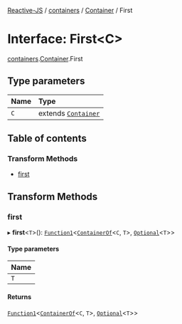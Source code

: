 [Reactive-JS](../README.md) / [containers](../modules/containers.md) / [Container](../modules/containers.Container.md) / First

# Interface: First<C\>

[containers](../modules/containers.md).[Container](../modules/containers.Container.md).First

## Type parameters

| Name | Type |
| :------ | :------ |
| `C` | extends [`Container`](containers.Container-1.md) |

## Table of contents

### Transform Methods

- [first](containers.Container.First.md#first)

## Transform Methods

### first

▸ **first**<`T`\>(): [`Function1`](../modules/functions.md#function1)<[`ContainerOf`](../modules/containers.md#containerof)<`C`, `T`\>, [`Optional`](../modules/functions.md#optional)<`T`\>\>

#### Type parameters

| Name |
| :------ |
| `T` |

#### Returns

[`Function1`](../modules/functions.md#function1)<[`ContainerOf`](../modules/containers.md#containerof)<`C`, `T`\>, [`Optional`](../modules/functions.md#optional)<`T`\>\>
